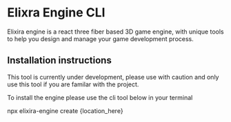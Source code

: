 # Elixra Engine CLI

Elixira engine is a react three fiber based 3D game engine, with unique tools to help you design and manage your game development process.

## Installation instructions

This tool is currently under development, please use with caution and only use this tool if you are familar with the project.

To install the engine please use the cli tool below in your terminal

npx elixira-engine create {location_here}
